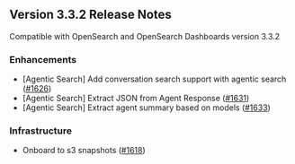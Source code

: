 ## Version 3.3.2 Release Notes

Compatible with OpenSearch and OpenSearch Dashboards version 3.3.2

### Enhancements
* [Agentic Search] Add conversation search support with agentic search ([#1626](https://github.com/opensearch-project/neural-search/pull/1626))
* [Agentic Search] Extract JSON from Agent Response ([#1631](https://github.com/opensearch-project/neural-search/pull/1631))
* [Agentic Search] Extract agent summary based on models ([#1633](https://github.com/opensearch-project/neural-search/pull/1633))

### Infrastructure
* Onboard to s3 snapshots ([#1618](https://github.com/opensearch-project/neural-search/pull/1618))